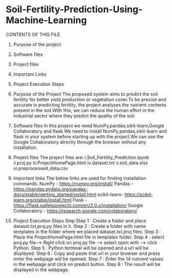 # Soil-Fertility-Prediction-Using-Machine-Learning

CONTENTS OF THIS FILE
1. Purpose of the project
2. Software files
3. Project files
4. Important Links
5. Project Execution Steps

1. Purpose of the Project
     The proposed system aims to predict the soil fertility for better yield production or vegetation cover.To be precise and accurate in predicting fertility, the project analyses the nutrient contents present in the soil.With this, we can reduce the human effort in the industrial sector where they predict the quality of the soil.

2. Software files
     In this project we need NumPy,pandas,sikit-learn,Google Collaboratory and flask.We need to install NumPy,pandas,sikit-learn and flask in your system before starting up with the project.We can use the Google Collaboratory directly through the browser without any installation.

3. Project files
   The project files are:
	  i.Soil_Fertility_Prediction.ipynb
	  ii.proj.py
	  iii.ProjectHomePage.html
	  iv.dataset.txt
	  v.soil_data.xlsx
	  vi.preprocessed_data.csv

4. Important links
   The below links are used for finding installation commands.
   NumPy - https://numpy.org/install/ 
   Pandas - https://pandas.pydata.org/pandas-docs/stable/getting_started/install.html 
   scikit-learn- https://scikit-learn.org/stable/install.html 
   Flask - https://flask.palletsprojects.com/en/2.0.x/installation/ 
   Google Collaboratory - https://research.google.com/colaboratory/

5. Project Execution Steps Step 
   Step 1 : Create a folder and place dataset.txt,proj.py files in it.
   Step 2 : Create a folder with name templates in the folder where we placed dataset.txt,proj files.
   Step 3 : Place the ProjectHomePage.html file in templates folder.
   Step 4 : select proj.py file--> Right click on proj.py file --> select open with --> click Python.
   Step 5 : Python terminal will be opened and a url will be displayed.
   Step 6 : Copy and paste that url in your browser and press enter the webpage will be opened.
   Step 7 :  Enter the 14 nutrient values in the webpage and click on predict button.
   Step 8 : The result will be displayed in the webpage.

